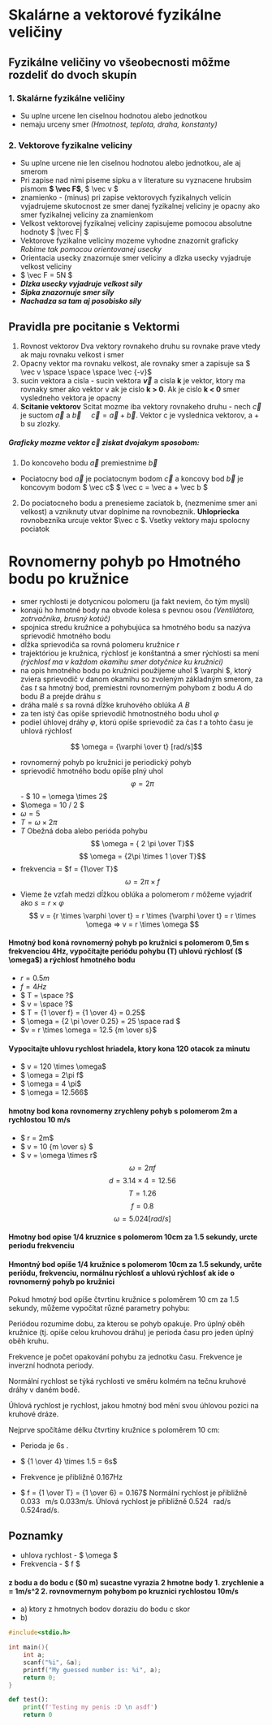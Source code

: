 # Skalárne a vektorové fyzikálne veličiny

## Fyzikálne veličiny vo všeobecnosti môžme rozdeliť do dvoch skupín

### 1. Skalárne fyzikálne veličiny

- Su uplne urcene len ciselnou hodnotou alebo jednotkou
- nemaju urceny smer _(Hmotnost, teplota, draha, konstanty)_

### 2. Vektorove fyzikalne veliciny

- Su uplne urcene nie len ciselnou hodnotou alebo jednotkou, ale aj smerom
- Pri zapise nad nimi piseme sipku a v literature su vyznacene hrubsim pismom **$ \vec F$**, $ \vec v $
- znamienko - (minus) pri zapise vektorovych fyzikalnych velicin vyjadrujeme skutocnost ze smer danej fyzikalnej veliciny je opacny ako smer fyzikalnej veliciny za znamienkom
- Velkost vektorovej fyzikalnej veliciny zapisujeme pomocou absolutne hodnoty $ |\vec F| $
- Vektorove fyzikalne veliciny mozeme vyhodne znazornit graficky _Robime tak pomocou orientovanej usecky_
- Orientacia usecky znazornuje smer veliciny a dlzka usecky vyjadruje velkost veliciny
- $ \vec F = 5N $
- **_Dlzka usecky vyjadruje velkost sily_**
- **_Sipka znazornuje smer sily_**
- **_Nachadza sa tam aj posobisko sily_**

## Pravidla pre pocitanie s Vektormi

1. Rovnost vektorov Dva vektory rovnakeho druhu su rovnake prave vtedy ak maju rovnaku velkost i smer
2. Opacny vektor ma rovnaku velkost, ale rovnaky smer a zapisuje sa $ \vec v \space \space \space \vec {-v}$
3. sucin vektora a cisla - sucin vektora **$\vec v$** a cisla **k** je vektor, ktory ma rovnaky smer ako vektor v ak je cislo **k > 0**. Ak je cislo **k < 0** smer vysledneho vektora je opacny
4. **Scitanie vektorov** Scitat mozme iba vektory rovnakeho druhu - nech $\vec c$ je suctom $\vec a$ a $\vec b$ $\ \ \ \ \vec c = \vec a +\vec b$. Vektor c je vyslednica vektorov, a + b su zlozky.

##### Graficky mozme vektor $\vec c$ ziskat dvojakym sposobom:

1. Do koncoveho bodu $\vec a$ premiestnime $\vec b$

- Pociatocny bod $\vec a$ je pociatocnym bodom $\vec c$ a koncovy bod $\vec b$ je koncovym bodom $ \vec c$
$ \vec c = \vec a + \vec b $

2. Do pociatocneho bodu a prenesieme zaciatok b, (nezmenime smer ani velkost) a vzniknuty utvar doplnime na rovnobeznik. **Uhlopriecka** rovnobeznika urcuje vektor $\vec c $. Vsetky vektory maju spolocny pociatok

# Rovnomerny pohyb po Hmotného bodu po kružnice

- smer rychlosti je dotycnicou polomeru (ja fakt neviem, čo tým myslí)
- konajú ho hmotné body na obvode kolesa s pevnou osou _(Ventilátora, zotrvačníka, brusný kotúč)_
- spojnica stredu kružnice a pohybujúca sa hmotného bodu sa nazýva sprievodič hmotného bodu
- dĺžka sprievodiča sa rovná polomeru kružnice $r$
- trajektóriou je kružnica, rýchlosť je konštantná a smer rýchlosti sa mení _(rýchlosť ma v každom okamihu smer dotyčnice ku kružnici)_
- na opis hmotného bodu po kružnici použijeme uhol $ \varphi $, ktorý zviera sprievodič v danom okamihu so zvoleným základným smerom, za čas $t$ sa hmotný bod, premiestni rovnomerným pohybom z bodu $A$ do bodu $B$ a prejde dráhu $s$
- dráha malé $s$ sa rovná dĺžke kruhového oblúka $A$ $B$
- za ten istý čas opíše sprievodič hmotnostného bodu uhol $\varphi$
- podiel úhlovej dráhy $\varphi$, ktorú opíše sprievodič za čas $t$ a tohto času je uhlová rýchlosť

$$ \omega = {\varphi \over t} [rad/s]$$
- rovnomerný pohyb po kružnici je periodický pohyb
- sprievodič hmotného bodu opíše plný uhol
$$ \varphi = 2\pi$$- $ 10 = \omega \times 2$
- $\omega = 10 / 2 $
- $\omega = 5$
- $T = \omega \times 2 \pi$
- $T$ Obežná doba alebo perióda pohybu
$$ \omega = { 2 \pi \over T}$$
$$ \omega = {2\pi \times 1 \over T}$$
- frekvencia = $f = {1\over T}$
$$ \omega = 2\pi \times f$$
- Vieme že vzťah medzi dĺžkou oblúka a polomerom $r$ môžeme vyjadriť ako $s = r \times \varphi$
$$ v = {r \times \varphi \over t} = r \times {\varphi \over t} = r \times \omega => v = r \times \omega $$

#### Hmotný bod koná rovnomerný pohyb po kružnici s polomerom 0,5m s frekvenciou 4Hz, vypočítajte periódu pohybu (T) uhlovú rýchlosť ($ \omega$) a rýchlosť hmotného bodu
- $r = 0.5m$
- $f = 4Hz$
- $ T = \space ?$
- $ v = \space ?$
- $ T = {1 \over f} = {1 \over 4} = 0.25$
- $ \omega = {2 \pi \over 0.25} = 25 \space rad $
- $v = r \times \omega = 12.5 {m \over s}$

#### Vypocitajte uhlovu rychlost hriadela, ktory kona 120 otacok za minutu 
- $ v = 120 \times \omega$
- $ \omega = 2\pi f$
- $ \omega = 4 \pi$
- $ \omega = 12.566$

#### hmotny bod kona rovnomerny zrychleny pohyb s polomerom 2m a rychlostou 10 m/s
- $ r = 2m$
- $ v = 10 {m \over s} $
- $ v = \omega \times r$
$$ \omega = 2 \pi f$$
$$ d = 3.14 \times 4 = 12.56$$
$$ T = 1.26$$
$$ f = 0.8 $$
$$ \omega = 5.024 [rad/s] $$
#### Hmotny bod opise 1/4 kruznice s polomerom 10cm za 1.5 sekundy, urcte periodu frekvenciu
#### Hmontný bod opíše 1/4 kružnice s polomerom 10cm za 1.5 sekundy, určte periódu, frekvenciu, normálnu rýchlosť a uhlovú rýchlosť ak ide o rovnomerný pohyb po kružnici


Pokud hmotný bod opíše čtvrtinu kružnice s poloměrem 10 cm za 1.5 sekundy, můžeme vypočítat různé parametry pohybu:

Periódou rozumíme dobu, za kterou se pohyb opakuje. Pro úplný oběh kružnice (tj. opíše celou kruhovou dráhu) je perioda času pro jeden úplný oběh kruhu.

Frekvence je počet opakování pohybu za jednotku času. Frekvence je inverzní hodnota periody.

Normální rychlost se týká rychlosti ve směru kolmém na tečnu kruhové dráhy v daném bodě.

Úhlová rychlost je rychlost, jakou hmotný bod mění svou úhlovou pozici na kruhové dráze.

Nejprve spočítáme délku čtvrtiny kružnice s poloměrem 10 cm:


- Perioda je 6s .
- $ {1 \over 4} \times 1.5 = 6s$

- Frekvence je přibližně 0.167Hz
- $ f = {1 \over T} = {1 \over 6} = 0.167$
Normální rychlost je přibližně 
0.033
 
m/s
0.033m/s.
Úhlová rychlost je přibližně 
0.524
 
rad/s
0.524rad/s.
## Poznamky
- uhlova rychlost - $ \omega $
- Frekvencia - $ f $


#### z bodu a do bodu c ($0 m) sucastne vyrazia 2 hmotne body  1. zrychlenie a = 1m/s^2    2. rovnovmernym pohybom po kruznici rychlostou 10m/s 
- a) ktory z hmotnych bodov doraziu do bodu c skor
- b) 





```c 
#include<stdio.h>

int main(){
    int a;
    scanf("%i", &a);
    printf("My guessed number is: %i", a);
    return 0;
}
```
```py
def test():
    print(f'Testing my penis :D \n asdf')
    return 0
```